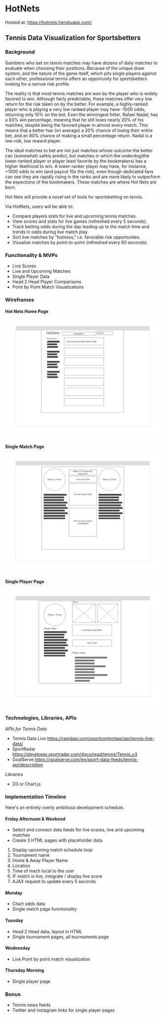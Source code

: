 # HotNets
Hosted at: https://hotnets.herokuapp.com/
## Tennis Data Visualization for Sportsbetters 

### Background

Gamblers who bet on tennis matches may have dozens of daily matches to evaluate when choosing their positions. Because of the unique draw system, and the nature of the game itself, which pits single players against each other, professional tennis offers an opportunity for sportsbetters looking for a narrow risk profile. 

The reality is that most tennis matches are won by the player who is widely favored to win. Although fairly predictable, these matches offer very low return for the risk taken on by the better. For example, a highly-ranked player who is playing a very low ranked player may have -1000 odds, returning only 10% on the bet. Even the winningest hitter, Rafael Nadal, has a 83% win percentage, meaning that he still loses nearly 20% of his matches, despite being the favored player in almost every match. This means that a better has (on average) a 20% chance of losing their entire bet, and an 80% chance of making a small percentage return. Nadal is a low-risk, low reward player.

The ideal matches to bet are not just matches whose outcome the better can (somewhat) safely predict, but matches in which the underdog(the lower-ranked player or player least favorite by the bookmakers) has a higher likelihood to win. A lower-ranker player may have, for instance, +1000 odds to win (and payout 10x the risk), even though dedicated fans can see they are rapidly rising in the ranks and are more likely to outperform the expections of the bookmakers. These matches are where Hot Nets are born.

Hot Nets will provide a novel set of tools for sportsbetting on tennis. 

Via HotNets, users will be able to:

* Compare players stats for live and upcoming tennis matches.
* View scores and stats for live games (refreshed every 5 seconds).
* Track betting odds during the day leading up to the match time and trends in odds during live match play.
* Sort live matches by "hotness," i.e. favorable risk opportunites.
* Visualize matches by point-to-point (refreshed every 60 seconds).

### Functionality & MVPs

* Live Scores
* Live and Upcoming Matches
* Single Player Data
* Head 2 Head Player Comparisons
* Point by Point Match Visualizations


### Wireframes
#### Hot Nets Home Page
![Hot Nets Home Page](wireframes/1-Homepage.png)
#### Single Match Page
![Single Match Page](wireframes/2-Single-Match-Page.png)
#### Single Player Page
![Single Player Page](wireframes/3-Single-Player-Page.png)

### Technologies, Libraries, APIs
*APIs for Tennis Data*
* Tennis Data Live https://rapidapi.com/sportcontentapi/api/tennis-live-data/
* SportRadar https://developer.sportradar.com/docs/read/tennis/Tennis_v3
* GoalServe https://goalserve.com/en/sport-data-feeds/tennis-api/description

*Libraries*
* D3 or Chart.js

### Implementation Timeline
Here's an entirely overly ambitious development schedule.

#### Friday Afternoon & Weekend
* Select and connect data feeds for live scores, live and upcoming matches
* Create 3 HTML pages with placeholder data 
1. Display upcoming match schedule loop
  1. Tournament name
  2. Home & Away Player Name
  3. Location
  4. Time of mach local to the user
2. IF match is live, integrate / display live score 
  1. AJAX request to update every 5 seconds    
#### Monday
* Chart odds data
* Single match page functionality
#### Tuesday
* Head 2 Head data, layout in HTML
* Single tournament pages, all tournaments page
#### Wednesday
* Live Point by point match visualization
#### Thursday Morning
* Single player page

### Bonus
* Tennis news feeds
* Twitter and instagram links for single player pages
